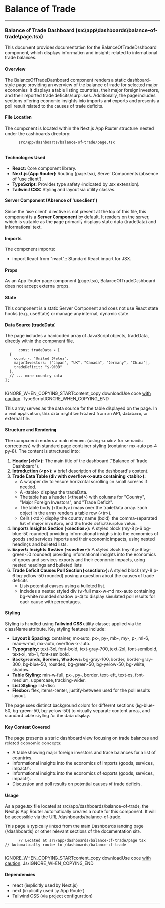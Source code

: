 # Balance of Trade

***

### Balance of Trade Dashboard (src\app\dashboards\balance-of-trade\page.tsx)

This document provides documentation for the BalanceOfTradeDashboard component, which displays information and insights related to international trade balances.

#### Overview

The BalanceOfTradeDashboard component renders a static dashboard-style page providing an overview of the balance of trade for selected major economies. It displays a table listing countries, their major foreign investors, and their reported trade deficits/surpluses. Additionally, the page includes sections offering economic insights into imports and exports and presents a poll result related to the causes of trade deficits.

#### File Location

The component is located within the Next.js App Router structure, nested under the dashboards directory:

```
      src/app/dashboards/balance-of-trade/page.tsx
    
```

#### Technologies Used

* **React:** Core component library.
* **Next.js (App Router):** Routing (page.tsx), Server Components (absence of 'use client').
* **TypeScript:** Provides type safety (indicated by .tsx extension).
* **Tailwind CSS:** Styling and layout via utility classes.

#### Server Component (Absence of 'use client')

Since the 'use client' directive is not present at the top of this file, this component is a **Server Component** by default. It renders on the server, which is suitable as the page primarily displays static data (tradeData) and informational text.

#### Imports

The component imports:

* import React from "react";: Standard React import for JSX.

#### Props

As an App Router page component (page.tsx), BalanceOfTradeDashboard does not accept external props.

#### State

This component is a static Server Component and does not use React state hooks (e.g., useState) or manage any internal, dynamic state.

#### Data Source (tradeData)

The page includes a hardcoded array of JavaScript objects, tradeData, directly within the component file.

```
      const tradeData = [
  {
    country: "United States",
    majorInvestors: ["Japan", "UK", "Canada", "Germany", "China"],
    tradeDeficit: "$-900B"
  },
  // ... more country data
];
    
```

IGNORE\_WHEN\_COPYING\_STARTcontent\_copy  downloadUse code [with caution](https://support.google.com/legal/answer/13505487). TypeScriptIGNORE\_WHEN\_COPYING\_END

This array serves as the data source for the table displayed on the page. In a real application, this data might be fetched from an API, database, or external file.

#### Structure and Rendering

The component renders a main element (using \<main> for semantic correctness) with standard page container styling (container mx-auto px-4 py-8). The content is structured into:

1. **Header (\<h1>):** The main title of the dashboard ("Balance of Trade Dashboard").
2. **Introduction (\<p>):** A brief description of the dashboard's content.
3. **Trade Data Table (div with overflow-x-auto containing \<table>):**
   * A wrapper div to ensure horizontal scrolling on small screens if needed.
   * A \<table> displays the tradeData.
   * The table has a header (\<thead>) with columns for "Country", "Major Foreign Investors", and "Trade Deficit".
   * The table body (\<tbody>) maps over the tradeData array. Each object in the array renders a table row (\<tr>).
   * Cells (\<td>) display the country name (bold), the comma-separated list of major investors, and the trade deficit/surplus value.
4. **Imports Insights Section (\<section>):** A styled block (my-8 p-6 bg-blue-50 rounded) providing informational insights into the economics of goods and services imports and their economic impacts, using nested headings and bulleted lists.
5. **Exports Insights Section (\<section>):** A styled block (my-8 p-6 bg-green-50 rounded) providing informational insights into the economics of goods and services exports and their economic impacts, using nested headings and bulleted lists.
6. **Trade Deficit Causes Poll Section (\<section>):** A styled block (my-8 p-6 bg-yellow-50 rounded) posing a question about the causes of trade deficits.
   * Lists potential causes using a bulleted list.
   * Includes a nested styled div (w-full max-w-md mx-auto containing bg-white rounded shadow p-4) to display simulated poll results for each cause with percentages.

#### Styling

Styling is handled using **Tailwind CSS** utility classes applied via the className attribute. Key styling features include:

* **Layout & Spacing:** container, mx-auto, px-, py-, mb-, my-, p-, ml-6, max-w-md, mx-auto, overflow-x-auto.
* **Typography:** text-3xl, font-bold, text-gray-700, text-2xl, font-semibold, text-xl, mb-1, font-semibold.
* **Backgrounds, Borders, Shadows:** bg-gray-100, border, border-gray-300, bg-blue-50, rounded, bg-green-50, bg-yellow-50, bg-white, shadow.
* **Table Styling:** min-w-full, px-, py-, border, text-left, text-xs, font-medium, uppercase, tracking-wider.
* **List Styling:** list-disc.
* **Flexbox:** flex, items-center, justify-between used for the poll results layout.

The page uses distinct background colors for different sections (bg-blue-50, bg-green-50, bg-yellow-50) to visually separate content areas, and standard table styling for the data display.

#### Key Content Covered

The page presents a static dashboard view focusing on trade balances and related economic concepts:

* A table showing major foreign investors and trade balances for a list of countries.
* Informational insights into the economics of imports (goods, services, impacts).
* Informational insights into the economics of exports (goods, services, impacts).
* Discussion and poll results on potential causes of trade deficits.

#### Usage

As a page.tsx file located at src/app/dashboards/balance-of-trade, the Next.js App Router automatically creates a route for this component. It will be accessible via the URL /dashboards/balance-of-trade.

This page is typically linked from the main Dashboards landing page (/dashboards) or other relevant sections of the documentation site.

```
      // Located at src/app/dashboards/balance-of-trade/page.tsx
// Automatically routes to /dashboards/balance-of-trade
    
```

IGNORE\_WHEN\_COPYING\_STARTcontent\_copy  downloadUse code [with caution](https://support.google.com/legal/answer/13505487). JsxIGNORE\_WHEN\_COPYING\_END

#### Dependencies

* react (implicitly used by Next.js)
* next (implicitly used by App Router)
* Tailwind CSS (via project configuration)

***
